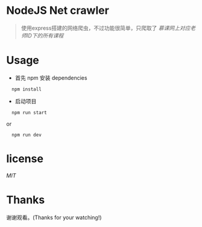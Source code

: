 
# NodeJS Net crawler

> 使用express搭建的网络爬虫，不过功能很简单，只爬取了 *慕课网上对应老师ID下的所有课程*

# Usage

* 首先 npm 安装 dependencies

```
  npm install
```

* 启动项目

```
  npm run start
```

or

```
  npm run dev
```

# license

*MIT*

# Thanks

谢谢观看。(Thanks for your watching!)
